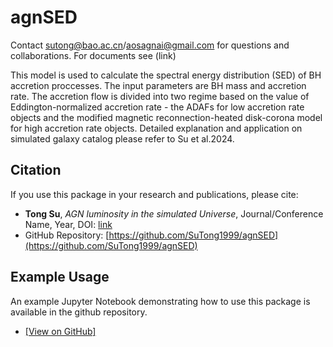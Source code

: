 # agnSED

Contact sutong@bao.ac.cn/aosagnai@gmail.com for questions and collaborations. For documents see (link)

This model is used to calculate the spectral energy distribution (SED) of BH accretion proccesses. The input parameters are BH mass and accretion rate. The accretion flow is divided into two regime based on the value of Eddington-normalized accretion rate - the ADAFs for low accretion rate objects and the modified magnetic reconnection-heated disk-corona model for high accretion rate objects.
Detailed explanation and application on simulated galaxy catalog please refer to Su et al.2024. 

## Citation

If you use this package in your research and publications, please cite:

- **Tong Su**, *AGN luminosity in the simulated Universe*, Journal/Conference Name, Year, DOI: [link](tbd)
- GitHub Repository: [https://github.com/SuTong1999/agnSED](https://github.com/SuTong1999/agnSED)

## Example Usage

An example Jupyter Notebook demonstrating how to use this package is available in the github repository.
- [[View on GitHub]](https://github.com/SuTong1999/agnSED/tree/main/example)


